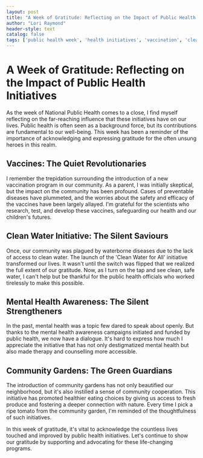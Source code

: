 ```yaml
---
layout: post
title: "A Week of Gratitude: Reflecting on the Impact of Public Health Initiatives"
author: "Lori Raymond"
header-style: text
catalog: false
tags: ['public health week', 'health initiatives', 'vaccination', 'clean water', 'mental health', 'community gardens', 'gratitude']
---
```


# A Week of Gratitude: Reflecting on the Impact of Public Health Initiatives

As the week of National Public Health comes to a close, I find myself reflecting on the far-reaching influence that these initiatives have on our lives. Public health is often seen as a background force, but its contributions are fundamental to our well-being. This week has been a reminder of the importance of acknowledging and expressing gratitude for the often unsung heroes in this realm.

## Vaccines: The Quiet Revolutionaries

I remember the trepidation surrounding the introduction of a new vaccination program in our community. As a parent, I was initially skeptical, but the impact on the community has been profound. Cases of preventable diseases have plummeted, and the worries about the safety and efficacy of the vaccines have been largely allayed. I'm grateful for the scientists who research, test, and develop these vaccines, safeguarding our health and our children's futures.

## Clean Water Initiative: The Silent Saviours

Once, our community was plagued by waterborne diseases due to the lack of access to clean water. The launch of the 'Clean Water for All' initiative transformed our lives. It wasn't until the switch was flipped that we realized the full extent of our gratitude. Now, as I turn on the tap and see clean, safe water, I can't help but be thankful for the public health officials who worked tirelessly to make this possible.

## Mental Health Awareness: The Silent Strengtheners

In the past, mental health was a topic few dared to speak about openly. But thanks to the mental health awareness campaigns initiated and funded by public health, we now have a dialogue. It's hard to express how much I appreciate the initiative that has not only destigmatized mental health but also made therapy and counselling more accessible.

## Community Gardens: The Green Guardians

The introduction of community gardens has not only beautified our neighborhood, but it's also instilled a sense of community cooperation. This initiative has promoted healthier eating choices by giving us access to fresh produce and fostering a deeper connection with nature. Every time I pick a ripe tomato from the community garden, I'm reminded of the thoughtfulness of such initiatives.

In this week of gratitude, it's vital to acknowledge the countless lives touched and improved by public health initiatives. Let's continue to show our gratitude by supporting and advocating for these life-changing programs.

